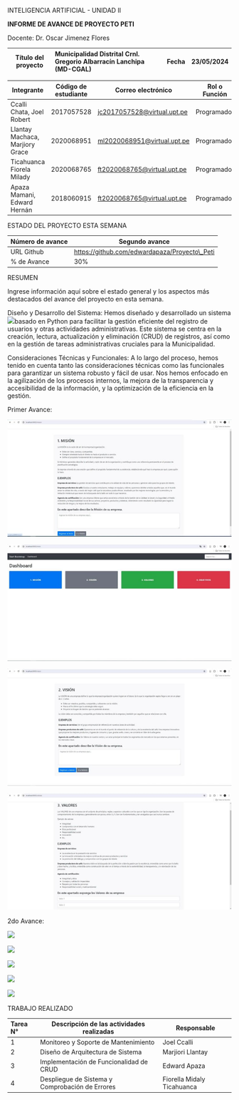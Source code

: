 ﻿INTELIGENCIA ARTIFICIAL - UNIDAD II 

**INFORME DE AVANCE DE PROYECTO PETI** 

Docente: Dr. Oscar Jimenez Flores 



|Título del proyecto |**Municipalidad Distrital Crnl. Gregorio Albarracín  Lanchipa (MD-CGAL)** |Fecha |**23/05/2024** |
| - | :- | - | - |



|Integrante |Código de estudiante |Correo electrónico |Rol o Función |
| - | - | - | - |
|Ccalli Chata, Joel Robert |2017057528 |jc2017057528@virtual.upt.pe |Programador |
|Llantay Machaca, Marjiory Grace |2020068951 |ml2020068951@virtual.upt.pe |Programador |
|Ticahuanca Fiorela Milady |2020068765|ft2020068765@virtual.upt.pe |Programador |
|Apaza Mamani, Edward Hernán |2018060915 |ft2020068765@virtual.upt.pe |Programador |

ESTADO DEL PROYECTO ESTA SEMANA 



|Número de avance |Segundo avance |
| - | - |
|URL Github |https://github.com/edwardapaza/Proyecto\_Peti |
|% de Avance |30% |

RESUMEN 

Ingrese información aquí sobre el estado general y los aspectos más destacados del avance del proyecto en esta semana. 

Diseño y Desarrollo del Sistema: Hemos diseñado y desarrollado un sistema ![](Aspose.Words.c8382942-7f79-4de9-902f-452c2b26b0a8.001.png)basado en Python para facilitar la gestión eficiente del registro de usuarios y otras actividades administrativas. Este sistema se centra en la creación, lectura, actualización y eliminación (CRUD) de registros, así como en la gestión de tareas administrativas cruciales para la Municipalidad. 

Consideraciones Técnicas y Funcionales: A lo largo del proceso, hemos tenido en cuenta tanto las consideraciones técnicas como las funcionales para garantizar un sistema robusto y fácil de usar. Nos hemos enfocado en la agilización de los procesos internos, la mejora de la transparencia y accesibilidad de la información, y la optimización de la eficiencia en la gestión.

Primer Avance: 

![](Aspose.Words.c8382942-7f79-4de9-902f-452c2b26b0a8.002.jpeg)

![](Aspose.Words.c8382942-7f79-4de9-902f-452c2b26b0a8.003.jpeg)

![](Aspose.Words.c8382942-7f79-4de9-902f-452c2b26b0a8.004.jpeg)

![](Aspose.Words.c8382942-7f79-4de9-902f-452c2b26b0a8.005.jpeg)

2do Avance: 

![](Aspose.Words.c8382942-7f79-4de9-902f-452c2b26b0a8.006.png)

![](Aspose.Words.c8382942-7f79-4de9-902f-452c2b26b0a8.007.png)

![](Aspose.Words.c8382942-7f79-4de9-902f-452c2b26b0a8.008.png)

![](Aspose.Words.c8382942-7f79-4de9-902f-452c2b26b0a8.009.png)

![](Aspose.Words.c8382942-7f79-4de9-902f-452c2b26b0a8.010.png)

TRABAJO REALIZADO 



|**Tarea N°** |**Descripción de las actividades realizadas** |**Responsable** |
| :- | - | - |
|1 |Monitoreo y Soporte de Mantenimiento |Joel Ccalli |
|2 |Diseño de Arquitectura de Sistema |Marjiori Llantay |
|3 |Implementación de Funcionalidad de CRUD |Edward Apaza |
|4 |Despliegue de Sistema y Comprobación de Errores |Fiorella Midaly Ticahuanca |

